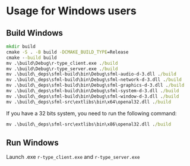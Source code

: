 # Usage for Windows users

## Build Windows

```bat
mkdir build
cmake -S . -B build -DCMAKE_BUILD_TYPE=Release
cmake --build build
mv .\build\Debug\r-type_client.exe ./build
mv .\build\Debug\r-type_server.exe ./build
mv .\build\_deps\sfml-build\bin\Debug\sfml-audio-d-3.dll ./build
mv .\build\_deps\sfml-build\bin\Debug\sfml-network-d-3.dll ./build
mv .\build\_deps\sfml-build\bin\Debug\sfml-graphics-d-3.dll ./build
mv .\build\_deps\sfml-build\bin\Debug\sfml-system-d-3.dll ./build
mv .\build\_deps\sfml-build\bin\Debug\sfml-window-d-3.dll ./build
mv .\build\_deps\sfml-src\extlibs\bin\x64\openal32.dll ./build
```

If you have a 32 bits system, you need to run the following command:

```bat
mv .\build\_deps\sfml-src\extlibs\bin\x86\openal32.dll ./build
```

## Run Windows

Launch .exe `r-type_client.exe` and `r-type_server.exe`
